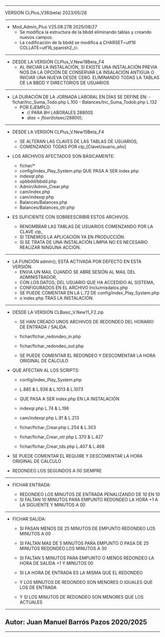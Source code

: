 
----
VERSION CLPlus_V36(beta) 2023/05/28

----
- Mod_Admin_Plus V25.08.27B 2025/08/27
	- Se modifica la estructura de la bbdd eliminando tablas y creando nuevos campos.
	- La codificación de la bbdd se modifica a CHARSET=utf16 COLLATE=utf16_spanish2_ci.
----
- DESDE LA VERSIÓN CLPlus_V.New18Beta_F4
	- AL INICIAR LA INSTALACIÓN, SI EXISTE UNA INSTALACIÓN PREVIA NOS DA LA OPCIÓN DE CONSERVAR LA INSALACIÓN ANTIGUA 
O INICIAR UNA NUEVA DESDE CERO.
ELIMINANDO TODAS LA TABLAS DE LA BBDD Y DIRECTORIOS DE USUARIOS

----

- LA DURACIÓN DE LA JORNADA LABORAL EN DÍAS SE DEFINE EN:
		- fichar/Inc_Suma_Todo.php		L.100
		- Balances/Inc_Suma_Todob.php 	L.132
	- POR EJEMPLO:
		- // PARA 8H LABORALES 28800S
		- $dias = floor($totsec/28800);

----

- DESDE LA VERSIÓN CLPlus_V.New15Beta_F4
	- SE ALTERAN LAS CLAVES DE LAS TABLAS DE USUARIOS,
	- COMENZANDO TODAS POR clp_[ClaveUsuario_año]

- LOS ARCHIVOS AFECTADOS SON BÁSICAMENTE:
	- fichar/*
	- config/index_Play_System.php QUE PASA A SER index.php
	- indexqr.php
	- upbbdd/bbdd.php
	- Admin/Admin_Crear.php
	- cam/index.php
	- cam/indexqr.php
	- Balances/Balances.php
	- Balances/Balances_otr.php

- ES SUFICIENTE CON SOBREESCRIBIR ESTOS ARCHIVOS.
	- RENOMBRAR LAS TABLAS DE USUARIOS COMENZANDO POR LA CLAVE clp_
	- SI TENEMOS LA APLICACIÓN YA EN PRODUCCIÓN.
	- SI SE TRATA DE UNA INSTALACIÓN LIMPIA NO ES NECESARIO REALIZAR NINGUNA ACCIÓN.

----

- LA FUNCIÓN admin(); ESTÁ ACTIVADA POR DEFECTO EN ESTA VERSIÓN.
	- ENVIA UN MAIL CUANDO SE ABRE SESIÓN AL MAIL DEL ADMINISTRADOR,
	- CON LOS DATOS, DEL USUARIO QUE HA ACCEDIDO AL SISTEMA,
	- CONFIGURADOS EN EL ARCHIVO Inclu/misdatos.php
	- SE PUEDE COMENTAR EN LA L.72 DE config/index_Play_System.php
	- o index.php TRAS LA INSTALACIÓN.

----

- DESDE LA VERSIÓN CLBasic_V.New11_F2.zip
	- SE HAN CREADO UNOS ARCHIVOS DE REDONDEO DEL HORARIO DE ENTRADA / SALIDA.

	- fichar/fichar_redondeo_in.php
	- fichar/fichar_redondeo_out.php

	- SE PUEDE COMENTAR EL REDONDEO Y DESCOMENTAR LA HORA ORIGINAL DE CALCULO

- QUE AFECTAN AL LOS SCRIPTS:

	- config/index_Play_System.php    
	- L.885 & L.936 & L.1013 & L.1073
	- QUE PASA A SER index.php EN LA INSTALACIÓN

	- indexqr.php						L.74 & L.196
	- cam/indexqr.php					L.91 & L.213
	- fichar/fichar_Crear.php         L.254 & L.303
	- fichar/fichar_Crear_otr.php     L.370 & L.427
	- fichar/fichar_Crear_tds.php		L.407 & L.468


- SE PUEDE COMENTAR EL REQUIRE Y DESCOMENTAR LA HORA ORIGINAL DE CALCULO

- REDONDEO LOS SEGUNDOS A 00 SIEMPRE

----

- FICHAR ENTRADA:

	- REDONDEO LOS MINUTOS DE ENTRADA PENALIZANDO DE 10 EN 10
	- SI FALTAN 10 MINUTOS PARA EMPUNTO REDONDEO LA HORA +1 A LA SIGUIENTE Y MINUTOS A 00

----

- FICHAR SALIDA:

	- SI PASAN MENOS DE 25 MINUTOS DE EMPUNTO REDONDEO LOS MINUTOS A 00
	- SI FALTAN MAS DE 5 MINUTOS PARA EMPUNTO O PASA DE 25 MINUTOS REDONDEO LOS MINUTOS A 30 
	- SI FALTAN 5 MINUTOS PARA EMPUNTO O MENOS REDONDEO LA HORA DE SALIDA +1 Y MINUTOS 00

	- SI LA HORA DE ENTRADA ES LA MISMA QUE EL REDONDEO
	- Y LOS MINUTOS DE REDONDEO SON MENORES O IGUALES QUE LOS DE ENTRADA
	- Y SI LOS MINUTOS DE REDONDEO SON MENORES QUE LOS ACTUALES

----

## Autor: Juan Manuel Barrós Pazos 2020/2025

----